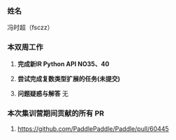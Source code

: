 ### 姓名

冯时超（fsczz）

### 本双周工作

1. **完成新IR Python API NO35、40**
2. **尝试完成复数类型扩展的任务(未提交)**
  
3. **问题疑惑与解答**
  无

### 本次集训营期间贡献的所有 PR

1. https://github.com/PaddlePaddle/Paddle/pull/60445

